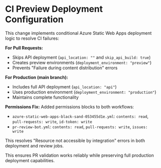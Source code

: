# CI Preview Deployment Configuration

This change implements conditional Azure Static Web Apps deployment logic to resolve CI failures:

**For Pull Requests:**

- Skips API deployment (`api_location: ""` and `skip_api_build: true`)
- Creates preview environments (`deployment_environment: "preview"`)
- Prevents "Failure during content distribution" errors

**For Production (main branch):**

- Includes full API deployment (`api_location: "api"`)
- Uses production environment (`deployment_environment: "production"`)
- Maintains complete functionality

**Permissions Fix:**
Added permissions blocks to both workflows:

- `azure-static-web-apps-black-sand-053455d1e.yml`: `contents: read`, `pull-requests: write`, `id-token: write`
- `pr-review-bot.yml`: `contents: read`, `pull-requests: write`, `issues: write`

This resolves "Resource not accessible by integration" errors in both deployment and review jobs.

This ensures PR validation works reliably while preserving full production deployment capabilities.
